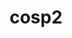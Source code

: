---
title: "cosp2"
layout: cache
categories: [package, develop-2023-06-25]
meta: {"versions": ["master"], "compilers": ["gcc@=7.3.1"], "oss": ["amzn2"], "platforms": ["linux"], "targets": ["aarch64", "neoverse_n1", "x86_64_v3"], "stacks": ["aws-ahug", "aws-ahug-aarch64", "root"], "num_specs": 3, "num_specs_by_stack": {"root": 3, "aws-ahug-aarch64": 2, "aws-ahug": 1}}
spec_details: [{"hash": "ti2xr3zv2jqthpobf4byfoye3rowmlup", "compiler": "gcc@=7.3.1", "versions": ["master"], "os": "amzn2", "platform": "linux", "target": "neoverse_n1", "variants": ["build_system=makefile", "+double", "+mpi"], "stacks": ["root", "aws-ahug-aarch64"], "size": "-", "tarball": "https://binaries.spack.io/develop-2023-06-25/build_cache/linux-amzn2-neoverse_n1/gcc-7.3.1/cosp2-master/linux-amzn2-neoverse_n1-gcc-7.3.1-cosp2-master-ti2xr3zv2jqthpobf4byfoye3rowmlup.spack"}, {"hash": "4qfh5ny7cu7rr2et3dlurj6cgh2qrytj", "compiler": "gcc@=7.3.1", "versions": ["master"], "os": "amzn2", "platform": "linux", "target": "aarch64", "variants": ["build_system=makefile", "+double", "+mpi"], "stacks": ["root", "aws-ahug-aarch64"], "size": "-", "tarball": "https://binaries.spack.io/develop-2023-06-25/build_cache/linux-amzn2-aarch64/gcc-7.3.1/cosp2-master/linux-amzn2-aarch64-gcc-7.3.1-cosp2-master-4qfh5ny7cu7rr2et3dlurj6cgh2qrytj.spack"}, {"hash": "dsld5n7evwwdcd6lrgcqgyzk2eytokze", "compiler": "gcc@=7.3.1", "versions": ["master"], "os": "amzn2", "platform": "linux", "target": "x86_64_v3", "variants": ["build_system=makefile", "+double", "+mpi"], "stacks": ["root", "aws-ahug"], "size": "-", "tarball": "https://binaries.spack.io/develop-2023-06-25/build_cache/linux-amzn2-x86_64_v3/gcc-7.3.1/cosp2-master/linux-amzn2-x86_64_v3-gcc-7.3.1-cosp2-master-dsld5n7evwwdcd6lrgcqgyzk2eytokze.spack"}]
---